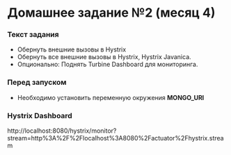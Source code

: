 # Домашнее задание №2 (месяц 4)

### Текст задания
* Обернуть внешние вызовы в Hystrix
* Обернуть все внешние вызовы в Hystrix, Hystrix Javanica.
* Опционально: Поднять Turbine Dashboard для мониторинга.

### Перед запуском
* Необходимо установить переменную окружения **MONGO_URI**

### Hystrix Dashboard
http://localhost:8080/hystrix/monitor?stream=http%3A%2F%2Flocalhost%3A8080%2Factuator%2Fhystrix.stream
